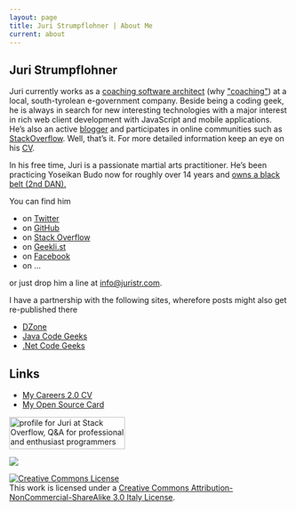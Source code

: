 ```yaml
---
layout: page
title: Juri Strumpflohner | About Me
current: about
---
```


## Juri Strumpflohner

<p>Juri currently works as a <a href='http://careers.stackoverflow.com/juristr'>coaching software architect</a> (why <a href="/blog/2013/02/the-coaching-architect/">"coaching"</a>) at a local, south-tyrolean e-government company. Beside being a coding geek, he is always in search for new interesting technologies with a major interest in rich web client development with JavaScript and mobile applications. He&#8217;s also an active <a href='http://blog.js-development'>blogger</a> and participates in online communities such as <a href='http://stackoverflow.com/users/50109/juri'>StackOverflow</a>. Well, that&#8217;s it. For more detailed information keep an eye on his <a href='http://careers.stackoverflow.com/juristr'>CV</a>.</p>

<p>In his free time, Juri is a passionate martial arts practitioner. He&#8217;s been practicing Yoseikan Budo now for roughly over 14 years and <a href="/blog/2012/10/2nd-dan-yoseikan-budo/">owns a black belt (2nd DAN).</a></p>

<p>You can find him</p>

<ul>
<li>on <a href='http://twitter.com/juristr'>Twitter</a></li>

<li>on <a href='http://github.com/juristr'>GitHub</a></li>

<li>on <a href='http://stackoverflow.com/users/50109/juri'>Stack Overflow</a></li>

<li>on <a href='https://geekli.st/juri'>Geekli.st</a></li>

<li>on <a href='https://www.facebook.com/pages/Juri-Strumpflohners-TechBlog/157432560964701'>Facebook</a></li>

<li>on &#8230;</li>
</ul>

<p>or just drop him a line at <a href='mailto:info@juristr.com'>&#105;&#110;&#102;&#111;&#064;&#106;&#117;&#114;&#105;&#115;&#116;&#114;&#046;&#099;&#111;&#109;</a>.</p>

<p>I have a partnership with the following sites, wherefore posts might also get re-published there</p>

<ul>
    <li><a href='http://www.dzone.com/users/juristr'>DZone</a></li>
    <li><a href='http://www.javacodegeeks.com/'>Java Code Geeks</a></li>
    <li><a href='http://www.dotnetcodegeeks.com/'>.Net Code Geeks</a></li>
</ul>


## Links

- [My Careers 2.0 CV](http://careers.stackoverflow.com/juristr)
- [My Open Source Card](http://osrc.dfm.io/juristr)


<a href="http://stackoverflow.com/users/50109/juri">
    <img src="http://stackoverflow.com/users/flair/50109.png" width="208" height="58" alt="profile for Juri at Stack Overflow, Q&amp;A for professional and enthusiast programmers" title="profile for Juri at Stack Overflow, Q&amp;A for professional and enthusiast programmers">
</a>

<a href="http://www.dzone.com/users/juristr"><img src="http://www.dzone.com/sites/all/files/big-mvbbutton.png"></a>

<a rel="license" href="http://creativecommons.org/licenses/by-nc-sa/3.0/it/deed.en_US"><img alt="Creative Commons License" style="border-width:0" src="http://i.creativecommons.org/l/by-nc-sa/3.0/it/88x31.png" /></a><br />This work is licensed under a <a rel="license" href="http://creativecommons.org/licenses/by-nc-sa/3.0/it/deed.en_US">Creative Commons Attribution-NonCommercial-ShareAlike 3.0 Italy License</a>.
